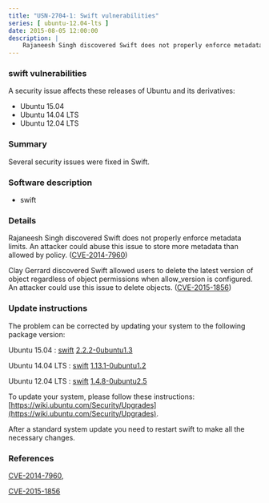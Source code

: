 ```yaml
---
title: "USN-2704-1: Swift vulnerabilities"
series: [ ubuntu-12.04-lts ]
date: 2015-08-05 12:00:00
description: |
    Rajaneesh Singh discovered Swift does not properly enforce metadata limits. An attacker could abuse this issue to store more metadata than allowed by policy. ([CVE-2014-7960](http://people.ubuntu.com/~ubuntu-security/cve/CVE-2014-7960))
--- 
```

 
### swift vulnerabilities

A security issue affects these releases of Ubuntu and its derivatives:

* Ubuntu 15.04
* Ubuntu 14.04 LTS
* Ubuntu 12.04 LTS

### Summary

Several security issues were fixed in Swift. 

### Software description

* swift 

### Details

Rajaneesh Singh discovered Swift does not properly enforce metadata limits. An attacker could abuse this issue to store more metadata than allowed by policy. ([CVE-2014-7960](http://people.ubuntu.com/~ubuntu-security/cve/CVE-2014-7960))

Clay Gerrard discovered Swift allowed users to delete the latest version of object regardless of object permissions when allow_version is configured. An attacker could use this issue to delete objects. ([CVE-2015-1856](http://people.ubuntu.com/~ubuntu-security/cve/CVE-2015-1856)) 

### Update instructions

The problem can be corrected by updating your system to the following package version:

Ubuntu 15.04
 : [swift](https://launchpad.net/ubuntu/+source/swift) <span> [2.2.2-0ubuntu1.3](https://launchpad.net/ubuntu/+source/swift/2.2.2-0ubuntu1.3) </span> 

Ubuntu 14.04 LTS
 : [swift](https://launchpad.net/ubuntu/+source/swift) <span> [1.13.1-0ubuntu1.2](https://launchpad.net/ubuntu/+source/swift/1.13.1-0ubuntu1.2) </span> 

Ubuntu 12.04 LTS
 : [swift](https://launchpad.net/ubuntu/+source/swift) <span> [1.4.8-0ubuntu2.5](https://launchpad.net/ubuntu/+source/swift/1.4.8-0ubuntu2.5) </span> 

To update your system, please follow these instructions: [https://wiki.ubuntu.com/Security/Upgrades](https://wiki.ubuntu.com/Security/Upgrades).

After a standard system update you need to restart swift to make all the necessary changes. 

### References

 [CVE-2014-7960](http://people.ubuntu.com/~ubuntu-security/cve/CVE-2014-7960), 

 [CVE-2015-1856](http://people.ubuntu.com/~ubuntu-security/cve/CVE-2015-1856)
 
